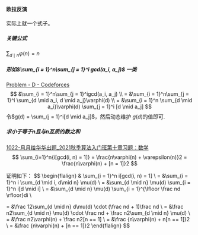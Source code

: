 #### 欧拉反演

实际上就一个式子。



##### 关键公式

$\sum_{d \mid n}\varphi(n) = n$





##### 形如$\sum_{i = 1}^n\sum_{j = 1}^i gcd(a_i, a_j)$ 一类

[Problem - D - Codeforces](https://codeforces.com/contest/1900/problem/D)
$$
&\sum_{i = 1}^n\sum_{j = 1}^igcd(a_i, a_j) \\
= &\sum_{i = 1}^n\sum_{j = 1}^i \sum_{d \mid a_i, d \mid a_j}\varphi(d) \\
= &\sum_{i = 1}^n \sum_{d \mid a_i}\varphi(d) \sum_{j = 1}^i [d \mid a_j]
$$
令$g(d) = \sum_{j = 1}^i[d \mid a_j]$，然后动态维护 $g(d)$的值即可.







##### 求小于等于n且与n互质的数之和

[1022-月月给华华出题_2021秋季算法入门班第十章习题：数学](https://ac.nowcoder.com/acm/contest/26656/1022)
$$
\sum_{i=1}^n{i[gcd(i, n) = 1]} = \frac{n\varphi(n) + \varepsilon(n)}2 = \frac{n\varphi(n) + [n = 1]}2
$$

证明如下：
$$
\begin{flalign}
& \sum_{i = 1}^n i[gcd(i, n) = 1]  \\
= &\sum_{i = 1}^n i \sum_{d \mid i, d\mid n} \mu(d) \\
= &\sum_{d \mid n} \mu(d) \sum_{i = 1}^n i[d \mid i] \\
= &\sum_{d \mid n} \mu(d) \sum_{i = 1}^{\lfloor \frac nd \rfloor}di \\

= &\frac 12\sum_{d \mid n} d\mu(d) \cdot (\frac nd + 1)\frac nd \\
= &\frac n2\sum_{d \mid n} \mu(d) \cdot \frac nd + \frac n2\sum_{d \mid n} \mu(d) \\
= &\frac n2\varphi(n) + \frac n2[n == 1] \\
= &\frac {n\varphi(n) + n[n == 1]}2 \\ 
= &\frac {n\varphi(n) + [n == 1]}2
\end{flalign}
$$

